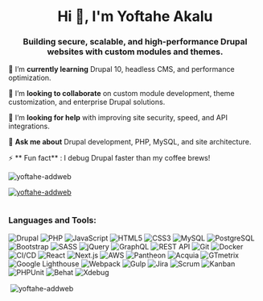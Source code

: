 <h1 align="center">Hi 👋, I'm Yoftahe Akalu </h1>
<h3 align="center">Building secure, scalable, and high-performance Drupal websites with custom modules and themes.</h3>

🌱 I’m  **currently learning**  Drupal 10, headless CMS, and performance optimization.

👯 I’m **looking to collaborate** on custom module development, theme customization, and enterprise Drupal solutions.

🤝 I’m **looking for help** with improving site security, speed, and API integrations.

💬 **Ask me about** Drupal development, PHP, MySQL, and site architecture.

⚡ ** Fun fact** : I debug Drupal faster than my coffee brews!

<p align="left"> <img src="https://komarev.com/ghpvc/?username=yoftahe-addweb&label=Profile%20views&color=0e75b6&style=flat" alt="yoftahe-addweb" /> </p>

<p align="left"> <a href="https://github.com/ryo-ma/github-profile-trophy"><img src="https://github-profile-trophy.vercel.app/?username=yoftahe-addweb" alt="yoftahe-addweb" /></a> </p>

<p align="left"> <a href="https://twitter.com/" target="blank"><img src="https://img.shields.io/twitter/follow/?logo=twitter&style=for-the-badge" alt="" /></a> </p>

<h3 align="left">Languages and Tools:</h3>

![Drupal](https://img.shields.io/badge/Drupal-0678BE?style=for-the-badge&logo=drupal&logoColor=white) ![PHP](https://img.shields.io/badge/PHP-777BB4?style=for-the-badge&logo=php&logoColor=white) ![JavaScript](https://img.shields.io/badge/JavaScript-F7DF1E?style=for-the-badge&logo=javascript&logoColor=black) ![HTML5](https://img.shields.io/badge/HTML5-E34F26?style=for-the-badge&logo=html5&logoColor=white) ![CSS3](https://img.shields.io/badge/CSS3-1572B6?style=for-the-badge&logo=css3&logoColor=white) ![MySQL](https://img.shields.io/badge/MySQL-4479A1?style=for-the-badge&logo=mysql&logoColor=white) ![PostgreSQL](https://img.shields.io/badge/PostgreSQL-336791?style=for-the-badge&logo=postgresql&logoColor=white) ![Bootstrap](https://img.shields.io/badge/Bootstrap-7952B3?style=for-the-badge&logo=bootstrap&logoColor=white) ![SASS](https://img.shields.io/badge/SASS-CC6699?style=for-the-badge&logo=sass&logoColor=white) ![jQuery](https://img.shields.io/badge/jQuery-0769AD?style=for-the-badge&logo=jquery&logoColor=white) ![GraphQL](https://img.shields.io/badge/GraphQL-E10098?style=for-the-badge&logo=graphql&logoColor=white) ![REST API](https://img.shields.io/badge/REST_API-02569B?style=for-the-badge&logo=api&logoColor=white) ![Git](https://img.shields.io/badge/Git-F05032?style=for-the-badge&logo=git&logoColor=white) ![Docker](https://img.shields.io/badge/Docker-2496ED?style=for-the-badge&logo=docker&logoColor=white) ![CI/CD](https://img.shields.io/badge/CI%2FCD-61DAFB?style=for-the-badge&logo=githubactions&logoColor=black) ![React](https://img.shields.io/badge/React-61DAFB?style=for-the-badge&logo=react&logoColor=black) ![Next.js](https://img.shields.io/badge/Next.js-000000?style=for-the-badge&logo=nextdotjs&logoColor=white) ![AWS](https://img.shields.io/badge/AWS-232F3E?style=for-the-badge&logo=amazonaws&logoColor=white) ![Pantheon](https://img.shields.io/badge/Pantheon-FFD700?style=for-the-badge&logo=pantheon&logoColor=black) ![Acquia](https://img.shields.io/badge/Acquia-0093D2?style=for-the-badge&logo=drupal&logoColor=white) ![GTmetrix](https://img.shields.io/badge/GTmetrix-00AEEF?style=for-the-badge&logo=gtmetrix&logoColor=white) ![Google Lighthouse](https://img.shields.io/badge/Lighthouse-FCC624?style=for-the-badge&logo=lighthouse&logoColor=black) ![Webpack](https://img.shields.io/badge/Webpack-8DD6F9?style=for-the-badge&logo=webpack&logoColor=black) ![Gulp](https://img.shields.io/badge/Gulp-CF4647?style=for-the-badge&logo=gulp&logoColor=white) ![Jira](https://img.shields.io/badge/Jira-0052CC?style=for-the-badge&logo=jira&logoColor=white) ![Scrum](https://img.shields.io/badge/Scrum-6DB33F?style=for-the-badge&logo=scrum&logoColor=white) ![Kanban](https://img.shields.io/badge/Kanban-007ACC?style=for-the-badge&logo=kanban&logoColor=white) ![PHPUnit](https://img.shields.io/badge/PHPUnit-777BB4?style=for-the-badge&logo=php&logoColor=white) ![Behat](https://img.shields.io/badge/Behat-5C2D91?style=for-the-badge&logo=behat&logoColor=white) ![Xdebug](https://img.shields.io/badge/Xdebug-2F4F4F?style=for-the-badge&logo=xdebug&logoColor=white)

<p>&nbsp;<img align="center" src="https://github-readme-stats.vercel.app/api?username=yoftahe-addweb&show_icons=true&locale=en" alt="yoftahe-addweb" /></p>
